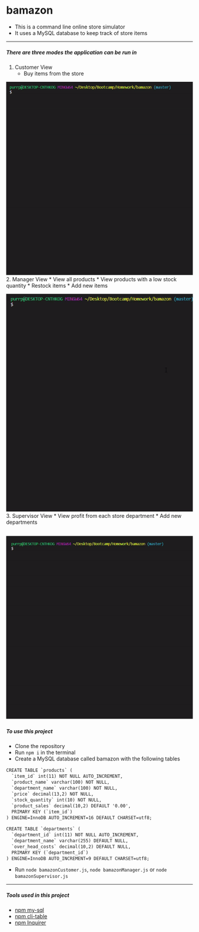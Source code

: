 # bamazon
* This is a command line online store simulator 
* It uses a MySQL database to keep track of store items
---
##### There are three modes the application can be run in
1. Customer View
    * Buy items from the store

![Alt Text](gifs/customer.gif)
2. Manager View
    * View all products
    * View products with a low stock quantity
    * Restock items
    * Add new items

![Alt Text](gifs/manager.gif)
3. Supervisor View
    * View profit from each store department
    * Add new departments

![Alt Text](gifs/supervisor.gif)
---
##### To use this project
* Clone the repository
* Run `npm i` in the terminal
* Create a MySQL database called bamazon with the following tables
```
CREATE TABLE `products` (
  `item_id` int(11) NOT NULL AUTO_INCREMENT,
  `product_name` varchar(100) NOT NULL,
  `department_name` varchar(100) NOT NULL,
  `price` decimal(13,2) NOT NULL,
  `stock_quantity` int(10) NOT NULL,
  `product_sales` decimal(10,2) DEFAULT '0.00',
  PRIMARY KEY (`item_id`)
) ENGINE=InnoDB AUTO_INCREMENT=16 DEFAULT CHARSET=utf8;
```
```
CREATE TABLE `departments` (
  `department_id` int(11) NOT NULL AUTO_INCREMENT,
  `department_name` varchar(255) DEFAULT NULL,
  `over_head_costs` decimal(10,2) DEFAULT NULL,
  PRIMARY KEY (`department_id`)
) ENGINE=InnoDB AUTO_INCREMENT=9 DEFAULT CHARSET=utf8;
```
* Run `node bamazonCustomer.js`, `node bamazonManager.js` or `node bamazonSupervisor.js` 
---
##### Tools used in this project
* [npm my-sql](https://www.npmjs.com/package/mysql)
* [npm cli-table](https://www.npmjs.com/package/cli-table)
* [npm Inquirer](https://www.npmjs.com/package/inquirer)